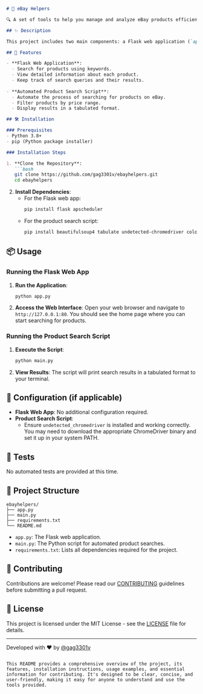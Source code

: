 ```markdown
# 🚀 eBay Helpers

🔍 A set of tools to help you manage and analyze eBay products efficiently. Whether you're looking for product details or automating searches, these scripts have got you covered.

## ✨ Description

This project includes two main components: a Flask web application (`app.py`) and a Python script (`main.py`). The web app allows users to search for products and view their details in real-time, while the script automates eBay product searches and displays them in a tabulated format. Perfect for market analysis, inventory management, or just keeping up with trending items.

## 🚀 Features

- **Flask Web Application**:
  - Search for products using keywords.
  - View detailed information about each product.
  - Keep track of search queries and their results.
  
- **Automated Product Search Script**:
  - Automate the process of searching for products on eBay.
  - Filter products by price range.
  - Display results in a tabulated format.

## 🛠️ Installation

### Prerequisites
- Python 3.8+
- pip (Python package installer)

### Installation Steps

1. **Clone the Repository**:
   ```bash
   git clone https://github.com/gag3301v/ebayhelpers.git
   cd ebayhelpers
   ```

2. **Install Dependencies**:
   - For the Flask web app:
     ```bash
     pip install flask apscheduler
     ```
   - For the product search script:
     ```bash
     pip install beautifulsoup4 tabulate undetected-chromedriver colorama
     ```

## 📦 Usage

### Running the Flask Web App

1. **Run the Application**:
   ```bash
   python app.py
   ```

2. **Access the Web Interface**:
   Open your web browser and navigate to `http://127.0.0.1:80`. You should see the home page where you can start searching for products.

### Running the Product Search Script

1. **Execute the Script**:
   ```bash
   python main.py
   ```

2. **View Results**:
   The script will print search results in a tabulated format to your terminal.

## 🔧 Configuration (if applicable)

- **Flask Web App**: No additional configuration required.
- **Product Search Script**:
  - Ensure `undetected_chromedriver` is installed and working correctly. You may need to download the appropriate ChromeDriver binary and set it up in your system PATH.

## 🧪 Tests

No automated tests are provided at this time.

## 📁 Project Structure

```
ebayhelpers/
├── app.py
├── main.py
├── requirements.txt
└── README.md
```

- `app.py`: The Flask web application.
- `main.py`: The Python script for automated product searches.
- `requirements.txt`: Lists all dependencies required for the project.

## 🙌 Contributing

Contributions are welcome! Please read our [CONTRIBUTING](CONTRIBUTING.md) guidelines before submitting a pull request.

## 📄 License

This project is licensed under the MIT License - see the [LICENSE](LICENSE) file for details.

---

Developed with ❤️ by [@gag3301v](https://github.com/gag3301v)
```

This README provides a comprehensive overview of the project, its features, installation instructions, usage examples, and essential information for contributing. It's designed to be clear, concise, and user-friendly, making it easy for anyone to understand and use the tools provided.